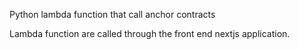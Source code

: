 Python lambda function that call anchor contracts

Lambda function are called through the front end nextjs application. 
